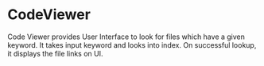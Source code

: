 # CodeViewer
Code Viewer provides User Interface to look for files which have a given keyword. It takes input keyword and looks into index. 
On successful lookup, it displays the file links on UI.
